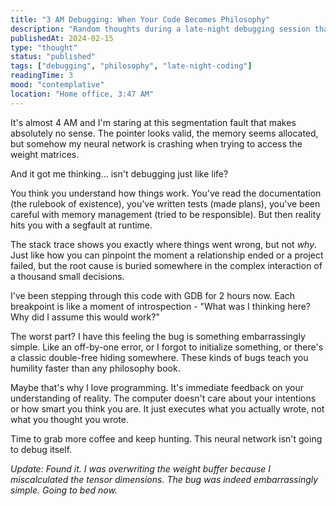 ```yaml
---
title: "3 AM Debugging: When Your Code Becomes Philosophy"
description: "Random thoughts during a late-night debugging session that turned existential"
publishedAt: 2024-02-15
type: "thought"
status: "published"
tags: ["debugging", "philosophy", "late-night-coding"]
readingTime: 3
mood: "contemplative"
location: "Home office, 3:47 AM"
---
```


It's almost 4 AM and I'm staring at this segmentation fault that makes absolutely no sense. The pointer looks valid, the memory seems allocated, but somehow my neural network is crashing when trying to access the weight matrices.

And it got me thinking... isn't debugging just like life?

You think you understand how things work. You've read the documentation (the rulebook of existence), you've written tests (made plans), you've been careful with memory management (tried to be responsible). But then reality hits you with a segfault at runtime.

The stack trace shows you exactly where things went wrong, but not *why*. Just like how you can pinpoint the moment a relationship ended or a project failed, but the root cause is buried somewhere in the complex interaction of a thousand small decisions.

I've been stepping through this code with GDB for 2 hours now. Each breakpoint is like a moment of introspection - "What was I thinking here? Why did I assume this would work?"

The worst part? I have this feeling the bug is something embarrassingly simple. Like an off-by-one error, or I forgot to initialize something, or there's a classic double-free hiding somewhere. These kinds of bugs teach you humility faster than any philosophy book.

Maybe that's why I love programming. It's immediate feedback on your understanding of reality. The computer doesn't care about your intentions or how smart you think you are. It just executes what you actually wrote, not what you thought you wrote.

Time to grab more coffee and keep hunting. This neural network isn't going to debug itself.

*Update: Found it. I was overwriting the weight buffer because I miscalculated the tensor dimensions. The bug was indeed embarrassingly simple. Going to bed now.*